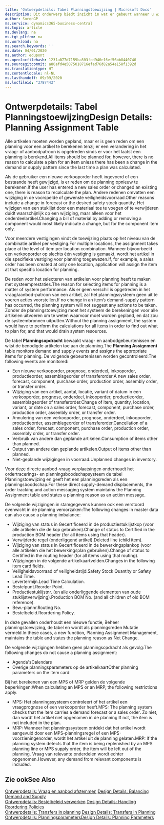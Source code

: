 ```yaml
---
title: 'Ontwerpdetails: Tabel Planningstoewijzing | Microsoft Docs'
description: Dit onderwerp biedt inzicht in wat er gebeurt wanneer u wijzigt hoe u plant voor een artikel.
author: SorenGP
ms.service: dynamics365-business-central
ms.topic: article
ms.devlang: na
ms.tgt_pltfrm: na
ms.workload: na
ms.search.keywords: ''
ms.date: 04/01/2020
ms.author: edupont
ms.openlocfilehash: 1231a077d7159ba303fcd940e16ef56bb8440740
ms.sourcegitcommit: a80afd4e5075018716efad76d82a54e158f1392d
ms.translationtype: HT
ms.contentlocale: nl-NL
ms.lasthandoff: 09/09/2020
ms.locfileid: "3787443"
---
```

# <a name="design-details-planning-assignment-table"></a><span data-ttu-id="4884a-103">Ontwerpdetails: Tabel Planningstoewijzing</span><span class="sxs-lookup"><span data-stu-id="4884a-103">Design Details: Planning Assignment Table</span></span>
<span data-ttu-id="4884a-104">Alle artikelen moeten worden gepland, maar er is geen reden om een planning voor een artikel te berekenen tenzij er een verandering in het vraag- of aanbodpatroon is opgetreden sinds er voor het laatst een planning is berekend.</span><span class="sxs-lookup"><span data-stu-id="4884a-104">All items should be planned for, however, there is no reason to calculate a plan for an item unless there has been a change in the demand or supply pattern since the last time a plan was calculated.</span></span>  

<span data-ttu-id="4884a-105">Als de gebruiker een nieuwe verkooporder heeft ingevoerd of een bestaande heeft gewijzigd, is er reden om de planning opnieuw te berekenen.</span><span class="sxs-lookup"><span data-stu-id="4884a-105">If the user has entered a new sales order or changed an existing one, there is reason to recalculate the plan.</span></span> <span data-ttu-id="4884a-106">Andere redenen omvatten een wijziging in de voorspelde of gewenste veiligheidsvoorraad.</span><span class="sxs-lookup"><span data-stu-id="4884a-106">Other reasons include a change in forecast or the desired safety stock quantity.</span></span> <span data-ttu-id="4884a-107">Het wijzigen van een stuklijst door een materiaal toe te voegen of te verwijderen duidt waarschijnlijk op een wijziging, maar alleen voor het onderdeelartikel.</span><span class="sxs-lookup"><span data-stu-id="4884a-107">Changing a bill of material by adding or removing a component would most likely indicate a change, but for the component item only.</span></span>  

<span data-ttu-id="4884a-108">Voor meerdere vestigingen vindt de toewijzing plaats op het niveau van de combinatie artikel per vestiging.</span><span class="sxs-lookup"><span data-stu-id="4884a-108">For multiple locations, the assignment takes place at the level of item per location combination.</span></span> <span data-ttu-id="4884a-109">Wanneer bijvoorbeeld een verkooporder op slechts één vestiging is gemaakt, wordt het artikel in die specifieke vestiging voor planning toegewezen.</span><span class="sxs-lookup"><span data-stu-id="4884a-109">If, for example, a sales order has been created at only one location, application will assign the item at that specific location for planning.</span></span>  

<span data-ttu-id="4884a-110">De reden voor het selecteren van artikelen voor planning heeft te maken met systeemprestaties.</span><span class="sxs-lookup"><span data-stu-id="4884a-110">The reason for selecting items for planning is a matter of system performance.</span></span> <span data-ttu-id="4884a-111">Als er geen verschil is opgetreden in het vraag/aanbod-patroon van een artikel, zal het planningssysteem geen uit te voeren acties voorstellen.</span><span class="sxs-lookup"><span data-stu-id="4884a-111">If no change in an item’s demand-supply pattern has occurred, the planning system will not suggest any actions to be taken.</span></span> <span data-ttu-id="4884a-112">Zonder de planningstoewijzing moet het systeem de berekeningen voor alle artikelen uitvoeren om te weten waarvoor moet worden gepland, en dat zou de systeembronnen uitputten.</span><span class="sxs-lookup"><span data-stu-id="4884a-112">Without the planning assignment, the system would have to perform the calculations for all items in order to find out what to plan for, and that would drain system resources.</span></span>  

<span data-ttu-id="4884a-113">De tabel **Planningsopdracht** bewaakt vraag- en aanbodgebeurtenissen en wijst de benodigde artikelen toe aan de planning.</span><span class="sxs-lookup"><span data-stu-id="4884a-113">The **Planning Assignment** table monitors demand and supply events and assigns the appropriate items for planning.</span></span> <span data-ttu-id="4884a-114">De volgende gebeurtenissen worden gecontroleerd:</span><span class="sxs-lookup"><span data-stu-id="4884a-114">The following events are monitored:</span></span>  

* <span data-ttu-id="4884a-115">Een nieuwe verkooporder, prognose, onderdeel, inkooporder, productieorder, assemblageorder of transferorder.</span><span class="sxs-lookup"><span data-stu-id="4884a-115">A new sales order, forecast, component, purchase order, production order, assembly order, or transfer order.</span></span>  
* <span data-ttu-id="4884a-116">Wijziging van een artikel, aantal, locatie, variant of datum in een verkooporder, prognose, onderdeel, inkooporder, productieorder, assemblageorder of transferorder.</span><span class="sxs-lookup"><span data-stu-id="4884a-116">Change of item, quantity, location, variant, or date on a sales order, forecast, component, purchase order, production order, assembly order, or transfer order.</span></span>  
* <span data-ttu-id="4884a-117">Annulering van een verkooporder, prognose, onderdeel, inkooporder, productieorder, assemblageorder of transferorder.</span><span class="sxs-lookup"><span data-stu-id="4884a-117">Cancellation of a sales order, forecast, component, purchase order, production order, assembly order, or transfer order.</span></span>  
* <span data-ttu-id="4884a-118">Verbruik van andere dan geplande artikelen.</span><span class="sxs-lookup"><span data-stu-id="4884a-118">Consumption of items other than planned.</span></span>  
* <span data-ttu-id="4884a-119">Output van andere dan geplande artikelen.</span><span class="sxs-lookup"><span data-stu-id="4884a-119">Output of items other than planned.</span></span>  
* <span data-ttu-id="4884a-120">Niet-geplande wijzigingen in voorraad.</span><span class="sxs-lookup"><span data-stu-id="4884a-120">Unplanned changes in inventory.</span></span>  

<span data-ttu-id="4884a-121">Voor deze directe aanbod-vraag verplaatsingen onderhoudt het ordertracerings- en planningsboodschapsysteem de tabel Planningstoewijzing en geeft het een planningsreden als een planningsboodschap.</span><span class="sxs-lookup"><span data-stu-id="4884a-121">For these direct supply-demand displacements, the order tracking and action messaging system maintains the Planning Assignment table and states a planning reason as an action message.</span></span>  

<span data-ttu-id="4884a-122">De volgende wijzigingen in stamgegevens kunnen ook een verstoord evenwicht in de planning veroorzaken:</span><span class="sxs-lookup"><span data-stu-id="4884a-122">The following changes in master data can also cause a planning imbalance:</span></span>  

* <span data-ttu-id="4884a-123">Wijziging van status in Gecertificeerd in de productiestuklijstkop (voor alle artikelen die de kop gebruiken).</span><span class="sxs-lookup"><span data-stu-id="4884a-123">Change of status to Certified in the production BOM header (for all items using that header).</span></span>  
* <span data-ttu-id="4884a-124">Verwijderde regel (onderliggend artikel).</span><span class="sxs-lookup"><span data-stu-id="4884a-124">Deleted line (child item).</span></span>  
* <span data-ttu-id="4884a-125">Wijziging van status in Gecertificeerd in de bewerkingsplankop (voor alle artikelen die het bewerkingsplan gebruiken).</span><span class="sxs-lookup"><span data-stu-id="4884a-125">Change of status to Certified in the routing header (for all items using that routing).</span></span>  
* <span data-ttu-id="4884a-126">Wijzigingen in de volgende artikelkaartvelden.</span><span class="sxs-lookup"><span data-stu-id="4884a-126">Changes in the following item card fields.</span></span>  
* <span data-ttu-id="4884a-127">Veiligheidsvoorraad of veiligheidstijd.</span><span class="sxs-lookup"><span data-stu-id="4884a-127">Safety Stock Quantity or Safety Lead Time.</span></span>  
* <span data-ttu-id="4884a-128">Levertermijn.</span><span class="sxs-lookup"><span data-stu-id="4884a-128">Lead Time Calculation.</span></span>  
* <span data-ttu-id="4884a-129">Bestelpunt.</span><span class="sxs-lookup"><span data-stu-id="4884a-129">Reorder Point.</span></span>  
* <span data-ttu-id="4884a-130">Productiestuklijstnr. (en alle onderliggende elementen van oude stuklijstverwijzing).</span><span class="sxs-lookup"><span data-stu-id="4884a-130">Production BOM No. (and all children of old BOM reference).</span></span>  
* <span data-ttu-id="4884a-131">Bew.-plannr.</span><span class="sxs-lookup"><span data-stu-id="4884a-131">Routing No.</span></span>  
* <span data-ttu-id="4884a-132">Bestelbeleid.</span><span class="sxs-lookup"><span data-stu-id="4884a-132">Reordering Policy.</span></span>  

<span data-ttu-id="4884a-133">In deze gevallen onderhoudt een nieuwe functie, Beheer planningstoewijzing, de tabel en wordt als planningsreden Mutatie vermeld.</span><span class="sxs-lookup"><span data-stu-id="4884a-133">In these cases, a new function, Planning Assignment Management, maintains the table and states the planning reason as Net Change.</span></span>  

<span data-ttu-id="4884a-134">De volgende wijzigingen hebben geen planningsopdracht als gevolg:</span><span class="sxs-lookup"><span data-stu-id="4884a-134">The following changes do not cause a planning assignment:</span></span>  

* <span data-ttu-id="4884a-135">Agenda's</span><span class="sxs-lookup"><span data-stu-id="4884a-135">Calendars</span></span>  
* <span data-ttu-id="4884a-136">Overige planningsparameters op de artikelkaart</span><span class="sxs-lookup"><span data-stu-id="4884a-136">Other planning parameters on the item card</span></span>  

<span data-ttu-id="4884a-137">Bij het berekenen van een MPS of MRP gelden de volgende beperkingen:</span><span class="sxs-lookup"><span data-stu-id="4884a-137">When calculating an MPS or an MRP, the following restrictions apply:</span></span>  

* <span data-ttu-id="4884a-138">MPS: Het planningssysteem controleert of het artikel een vraagprognose of een verkooporder heeft.</span><span class="sxs-lookup"><span data-stu-id="4884a-138">MPS: The planning system checks that the item carries a demand forecast or a sales order.</span></span> <span data-ttu-id="4884a-139">Zo niet, dan wordt het artikel niet opgenomen in de planning.</span><span class="sxs-lookup"><span data-stu-id="4884a-139">If not, the item is not included in the plan.</span></span>  
* <span data-ttu-id="4884a-140">MRP: Wanneer het planningssysteem ontdekt dat het artikel wordt aangevuld door een MPS-planningsregel of een MPS-voorzieningenorder, wordt het artikel uit de planning gelaten.</span><span class="sxs-lookup"><span data-stu-id="4884a-140">MRP: If the planning system detects that the item is being replenished by an MPS planning line or MPS supply order, the item will be left out of the planning.</span></span> <span data-ttu-id="4884a-141">Vraag van relevante onderdelen wordt echter opgenomen.</span><span class="sxs-lookup"><span data-stu-id="4884a-141">However, any demand from relevant components is included.</span></span>  

## <a name="see-also"></a><span data-ttu-id="4884a-142">Zie ook</span><span class="sxs-lookup"><span data-stu-id="4884a-142">See Also</span></span>  
<span data-ttu-id="4884a-143">[Ontwerpdetails: Vraag en aanbod afstemmen](design-details-balancing-demand-and-supply.md) </span><span class="sxs-lookup"><span data-stu-id="4884a-143">[Design Details: Balancing Demand and Supply](design-details-balancing-demand-and-supply.md) </span></span>  
<span data-ttu-id="4884a-144">[Ontwerpdetails: Bestelbeleid verwerken](design-details-handling-reordering-policies.md) </span><span class="sxs-lookup"><span data-stu-id="4884a-144">[Design Details: Handling Reordering Policies](design-details-handling-reordering-policies.md) </span></span>  
<span data-ttu-id="4884a-145">[Ontwerpdetails: Transfers in planning](design-details-transfers-in-planning.md) </span><span class="sxs-lookup"><span data-stu-id="4884a-145">[Design Details: Transfers in Planning](design-details-transfers-in-planning.md) </span></span>  
[<span data-ttu-id="4884a-146">Ontwerpdetails: Planningsparameters</span><span class="sxs-lookup"><span data-stu-id="4884a-146">Design Details: Planning Parameters</span></span>](design-details-planning-parameters.md)  
